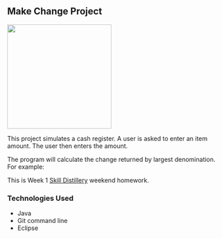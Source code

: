 ## Make Change Project

<p>
    <img src="/MakeChange/images/register.jpeg" height="240" />
</p>

This project simulates a cash register. A user is asked to enter an item amount. The user then enters the amount.

The program will calculate the change returned by largest denomination. For example: 

This is Week 1 [Skill Distillery](http://skilldistillery.com) weekend homework.

### Technologies Used
* Java
* Git command line
* Eclipse